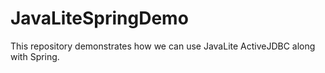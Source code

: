 # JavaLiteSpringDemo
This repository demonstrates how we can use JavaLite ActiveJDBC along with Spring.
